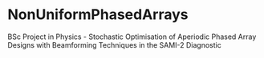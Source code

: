 # NonUniformPhasedArrays
BSc Project in Physics - Stochastic Optimisation of Aperiodic Phased Array Designs with Beamforming Techniques in the SAMI-2 Diagnostic
